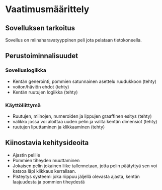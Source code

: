 # Vaatimusmäärittely

## Sovelluksen tarkoitus
Sovellus on miinaharavatyyppinen peli jota pelataan tietokoneella.

## Perustoiminnalisuudet
### Sovelluslogiikka 
- Kentän generointi, pommien satunnainen asettelu ruudukkoon (tehty)
- voiton/häviön ehdot (tehty)
- Kentän ruutujen logiikka (tehty)
### Käyttöliittymä 
- Ruutujen, miinojen, numeroiden ja lippujen graaffinen esitys (tehty)
- valikko jossa voi aloittaa uuden pelin ja valita kentän dimensiot (tehty)
- ruutujen liputtaminen ja klikkaaminen (tehty)

## Kiinostavia kehitysideoita
- Ajastin pelille
- Pommien tiheyden muuttaminen
- Jokaisen pelin jokainen liike tallennetaan, jotta pelin päätyttyä sen voi katsoa läpi klikkaus kerrallaan.
- Pisteytys systeemi joka riippuu jäljellä olevasta ajasta, kentän laajuudesta ja pommien tiheydestä
